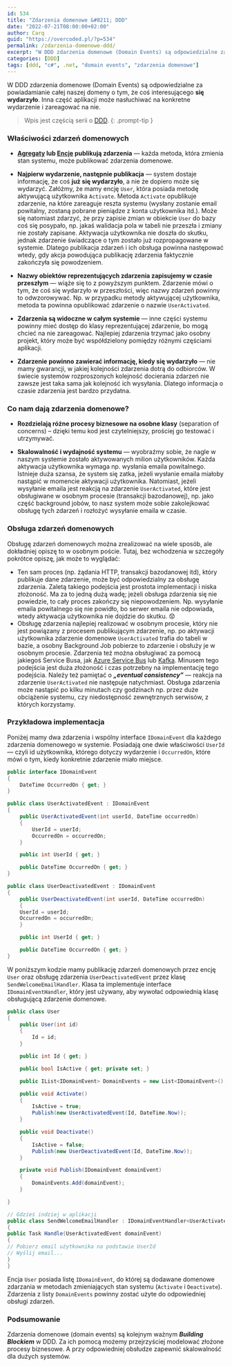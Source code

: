 ```yaml
---
id: 534
title: "Zdarzenia domenowe &#8211; DDD"
date: "2022-07-21T08:00:00+02:00"
author: Carq
guid: "https://overcoded.pl/?p=534"
permalink: /zdarzenia-domenowe-ddd/
excerpt: "W DDD zdarzenia domenowe (Domain Events) są odpowiedzialne za powiadamianie całej naszej domeny o tym, że coś interesującego wydarzyło się. Inna część aplikacji może nasłuchiwać na konkretne wydarzenie i zareagować na nie."
categories: [DDD]
tags: [ddd, "c#", .net, "domain events", "zdarzenia domenowe"]
---
```


W DDD zdarzenia domenowe (Domain Events) są odpowiedzialne za powiadamianie całej naszej domeny o tym, że coś interesującego **się wydarzyło**. Inna część aplikacji może nasłuchiwać na konkretne wydarzenie i zareagować na nie.

<!-- prettier-ignore-start  -->
> Wpis jest częścią serii o [DDD](/ddd/).
{: .prompt-tip }
<!-- prettier-ignore-end  -->

### Właściwości zdarzeń domenowych

- **[Agregaty](/agregat-ddd/) lub [Encje](/encje-podstawy-ddd/) publikują zdarzenia** — każda metoda, która zmienia stan systemu, może publikować zdarzenia domenowe.

- **Najpierw wydarzenie, następnie publikacja** — system dostaje informację, że coś **już się wydarzyło**, a nie że dopiero może się wydarzyć. Załóżmy, że mamy encję `User`, która posiada metodę aktywującą użytkownika `Activate`. Metoda `Activate` opublikuje zdarzenie, na które zareaguje reszta systemu (wysłany zostanie email powitalny, zostaną pobrane pieniądze z konta użytkownika itd.). Może się natomiast zdarzyć, że przy zapisie zmian w obiekcie `User` do bazy coś się posypało, np. jakaś walidacja pola w tabeli nie przeszła i zmiany nie zostały zapisane. Aktywacja użytkownika nie doszła do skutku, jednak zdarzenie świadczące o tym zostało już rozpropagowane w systemie. Dlatego publikacja zdarzeń i ich obsługa powinna następować wtedy, gdy akcja powodująca publikację zdarzenia faktycznie zakończyła się powodzeniem.

- **Nazwy obiektów reprezentujących zdarzenia zapisujemy w czasie przeszłym** — wiąże się to z powyższym punktem. Zdarzenie mówi o tym, że coś się wydarzyło w przeszłości, więc nazwy zdarzeń powinny to odwzorowywać. Np. w przypadku metody aktywującej użytkownika, metoda ta powinna opublikować zdarzenie o nazwie `UserActivated`.

- **Zdarzenia są widoczne w całym systemie** — inne części systemu powinny mieć dostęp do klasy reprezentującej zdarzenie, bo mogą chcieć na nie zareagować. Najlepiej zdarzenia trzymać jako osobny projekt, który może być współdzielony pomiędzy różnymi częściami aplikacji.

- **Zdarzenie powinno zawierać informację, kiedy się wydarzyło** — nie mamy gwarancji, w jakiej kolejności zdarzenia dotrą do odbiorców. W świecie systemów rozproszonych kolejność docierania zdarzeń nie zawsze jest taka sama jak kolejność ich wysyłania. Dlatego informacja o czasie zdarzenia jest bardzo przydatna.

### Co nam dają zdarzenia domenowe?

- **Rozdzielają różne procesy biznesowe na osobne klasy** (separation of concerns) – dzięki temu kod jest czytelniejszy, prościej go testować i utrzymywać.

- **Skalowalność i wydajność systemu** — wyobraźmy sobie, że nagle w naszym systemie zostało aktywowanych milion użytkowników. Każda aktywacja użytkownika wymaga np. wysłania emaila powitalnego. Istnieje duża szansa, że system się zatka, jeżeli wysłanie emaila miałoby nastąpić w momencie aktywacji użytkownika. Natomiast, jeżeli wysyłanie emaila jest reakcją na zdarzenie `UserActivated`, które jest obsługiwane w osobnym procesie (transakcji bazodanowej), np. jako część background jobów, to nasz system może sobie zakolejkować obsługę tych zdarzeń i rozłożyć wysyłanie emaila w czasie.

### Obsługa zdarzeń domenowych

Obsługę zdarzeń domenowych można zrealizować na wiele sposób, ale dokładniej opiszę to w osobnym poście. Tutaj, bez wchodzenia w szczegóły pokrótce opiszę, jak może to wyglądać:

- Ten sam proces (np. żądania HTTP, transakcji bazodanowej itd), który publikuje dane zdarzenie, może być odpowiedzialny za obsługę zdarzenia. Zaletą takiego podejścia jest prostota implementacji i niska złożoność. Ma za to jedną dużą wadę; jeżeli obsługa zdarzenia się nie powiedzie, to cały proces zakończy się niepowodzeniem. Np. wysyłanie emaila powitalnego się nie powidło, bo serwer emaila nie odpowiada, wtedy aktywacja użytkownika nie dojdzie do skutku. 😟
- Obsługę zdarzenia najlepiej realizować w osobnym procesie, który nie jest powiązany z procesem publikującym zdarzenie, np. po aktywacji użytkownika zdarzenie domenowe `UserActivated` trafia do tabeli w bazie, a osobny Background Job pobierze to zdarzenie i obsłuży je w osobnym procesie. Zdarzenia też można obsługiwać za pomocą jakiegoś Service Busa, jak [Azure Service Bus](https://docs.microsoft.com/en-us/azure/service-bus-messaging/service-bus-messaging-overview) lub [Kafka](https://kafka.apache.org/). Minusem tego podejścia jest duża złożoność i czas potrzebny na implementację tego podejścia. Należy też pamiętać o **_„eventual consistency”_** — reakcja na zdarzenie `UserActivated` nie następuje natychmiast. Obsługa zdarzenia może nastąpić po kilku minutach czy godzinach np. przez duże obciążenie systemu, czy niedostępność zewnętrznych serwisów, z których korzystamy.

### Przykładowa implementacja

Poniżej mamy dwa zdarzenia i wspólny interface `IDomainEvent` dla każdego zdarzenia domenowego w systemie. Posiadają one dwie właściwości `UserId` — czyli id użytkownika, którego dotyczy wydarzenie i `OccurredOn`, które mówi o tym, kiedy konkretnie zdarzenie miało miejsce.

```csharp
public interface IDomainEvent
{
    DateTime OccurredOn { get; }
}

public class UserActivatedEvent : IDomainEvent
{
    public UserActivatedEvent(int userId, DateTime occurredOn)
    {
        UserId = userId;
        OccurredOn = occurredOn;
    }

    public int UserId { get; }

    public DateTime OccurredOn { get; }
}

public class UserDeactivatedEvent : IDomainEvent
{
    public UserDeactivatedEvent(int userId, DateTime occurredOn)
    {
    UserId = userId;
    OccurredOn = occurredOn;
    }

    public int UserId { get; }

    public DateTime OccurredOn { get; }
}
```

W poniższym kodzie mamy publikację zdarzeń domenowych przez encję `User` oraz obsługę zdarzenia `UserDeactivatedEvent` przez klasę `SendWelcomeEmailHandler`. Klasa ta implementuje interface `IDomainEventHandler`, który jest używany, aby wywołać odpowiednią klasę obsługującą zdarzenie domenowe.

```csharp
public class User
{
    public User(int id)
    {
        Id = id;
    }

    public int Id { get; }

    public bool IsActive { get; private set; }

    public IList<IDomainEvent> DomainEvents = new List<IDomainEvent>();

    public void Activate()
    {
        IsActive = true;
        Publish(new UserActivatedEvent(Id, DateTime.Now));
    }

    public void Deactivate()
    {
        IsActive = false;
        Publish(new UserDeactivatedEvent(Id, DateTime.Now));
    }

    private void Publish(IDomainEvent domainEvent)
    {
        DomainEvents.Add(domainEvent);
    }

}

// Gdzieś indziej w aplikacji
public class SendWelcomeEmailHandler : IDomainEventHandler<UserActivatedEvent>
{
public Task Handle(UserActivatedEvent domainEvent)
{
// Pobierz email użytkownika na podstawie UserId
// Wyślij email...
}
}
```

Encja `User` posiada listę `IDomainEvent`, do której są dodawane domenowe zdarzania w metodach zmieniających stan systemu (`Activate` i `Deactivate`). Zdarzenia z listy `DomainEvents` powinny zostać użyte do odpowiedniej obsługi zdarzeń.

### Podsumowanie

Zdarzenia domenowe (domain events) są kolejnym ważnym **_Building Blockiem_** w DDD. Za ich pomocą możemy przejrzyściej modelować złożone procesy biznesowe. A przy odpowiedniej obsłudze zapewnić skalowalność dla dużych systemów.
